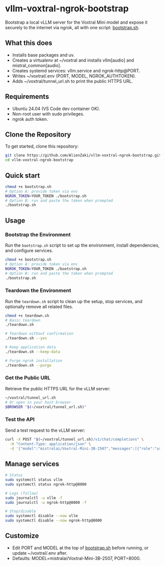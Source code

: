 # vllm-voxtral-ngrok-bootstrap

Bootstrap a local vLLM server for the Voxtral Mini model and expose it securely to the internet via ngrok, all with one script: [bootstrap.sh](bootstrap.sh).

## What this does
- Installs base packages and uv.
- Creates a virtualenv at ~/voxtral and installs vllm[audio] and mistral_common[audio].
- Creates systemd services: vllm.service and ngrok-http@PORT.
- Writes ~/voxtral/.env (PORT, MODEL, NGROK_AUTHTOKEN).
- Adds ~/voxtral/tunnel_url.sh to print the public HTTPS URL.

## Requirements
- Ubuntu 24.04 (VS Code dev container OK).
- Non-root user with sudo privileges.
- ngrok auth token.

## Clone the Repository
To get started, clone this repository:

```sh
git clone https://github.com/AlienZaki/vllm-voxtral-ngrok-bootstrap.git
cd vllm-voxtral-ngrok-bootstrap
```

## Quick start
```sh
chmod +x bootstrap.sh
# Option A: provide token via env
NGROK_TOKEN=YOUR_TOKEN ./bootstrap.sh
# Option B: run and paste the token when prompted
./bootstrap.sh
```

## Usage

### Bootstrap the Environment
Run the `bootstrap.sh` script to set up the environment, install dependencies, and configure services.

```sh
chmod +x bootstrap.sh
# Option A: provide token via env
NGROK_TOKEN=YOUR_TOKEN ./bootstrap.sh
# Option B: run and paste the token when prompted
./bootstrap.sh
```

### Teardown the Environment
Run the `teardown.sh` script to clean up the setup, stop services, and optionally remove all related files.

```sh
chmod +x teardown.sh
# Basic teardown
./teardown.sh

# Teardown without confirmation
./teardown.sh --yes

# Keep application data
./teardown.sh --keep-data

# Purge ngrok installation
./teardown.sh --purge
```

### Get the Public URL
Retrieve the public HTTPS URL for the vLLM server:

```sh
~/voxtral/tunnel_url.sh
# Or open in your host browser
$BROWSER "$(~/voxtral/tunnel_url.sh)"
```

### Test the API
Send a test request to the vLLM server:

```sh
curl -X POST "$(~/voxtral/tunnel_url.sh)/v1/chat/completions" \
  -H "Content-Type: application/json" \
  -d '{"model":"mistralai/Voxtral-Mini-3B-2507","messages":[{"role":"user","content":"Hello!"}]}'
```

## Manage services
```sh
# Status
sudo systemctl status vllm
sudo systemctl status ngrok-http@8000

# Logs (follow)
sudo journalctl -u vllm -f
sudo journalctl -u ngrok-http@8000 -f

# Stop/disable
sudo systemctl disable --now vllm
sudo systemctl disable --now ngrok-http@8000
```

## Customize
- Edit PORT and MODEL at the top of [bootstrap.sh](bootstrap.sh) before running, or update ~/voxtral/.env after.
- Defaults: MODEL=mistralai/Voxtral-Mini-3B-2507, PORT=8000.